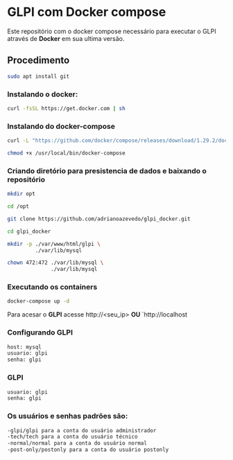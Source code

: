 # GLPI com Docker compose

Este repositório com o docker compose necessário para executar o GLPI através de **Docker** em sua ultima versão.

## Procedimento
```bash
sudo apt install git
```

### Instalando o docker:

```bash
curl -fsSL https://get.docker.com | sh
```

### Instalando do docker-compose

```bash
curl -L "https://github.com/docker/compose/releases/download/1.29.2/docker-compose-Linux-x86_64" -o /usr/local/bin/docker-compose

chmod +x /usr/local/bin/docker-compose
```

### Criando diretório para presistencia de dados e baixando o repositório

```bash
mkdir opt

cd /opt 

git clone https://github.com/adrianoazevedo/glpi_docker.git

cd glpi_docker 

mkdir -p ./var/www/html/glpi \
         ./var/lib/mysql

chown 472:472 ./var/lib/mysql \
              ./var/lib/mysql 
```

### Executando os containers

```bash
docker-compose up -d
```
Para acesar o **GLPI** acesse http://<seu_ip> **OU** `http://localhost
 
### Configurando GLPI

```bash
host: mysql
usuario: glpi
senha: glpi
```

### GLPI

```bash
usuario: glpi
senha: glpi
```
### Os usuários e senhas padrões são:

```bash
-glpi/glpi para a conta do usuário administrador
-tech/tech para a conta do usuário técnico
-normal/normal para a conta do usuário normal
-post-only/postonly para a conta do usuário postonly
```
